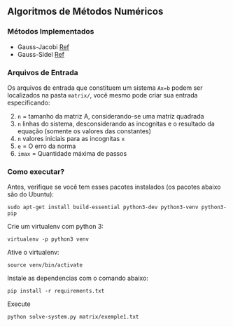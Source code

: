 ## Algoritmos de Métodos Numéricos

### Métodos Implementados
- Gauss-Jacobi [Ref](https://www.youtube.com/watch?v=pf4l8gv_dCM)
- Gauss-Sidel [Ref](https://www.youtube.com/watch?v=rb83M5hgZdk)

### Arquivos de Entrada
Os arquivos de entrada que constituem um sistema `Ax=b` podem ser localizados na pasta `matrix/`, você mesmo pode criar sua entrada especificando:

2. `n` = tamanho da matriz A, considerando-se uma matriz quadrada
2. `n` linhas do sistema, desconsiderando as incognitas e o resultado da equação (somente os valores das constantes) 
2. `n` valores iniciais para as incognitas `x`
2. `e` = O erro da norma
2. `imax` = Quantidade máxima de passos

### Como executar?

Antes, verifique se você tem esses pacotes instalados (os pacotes abaixo são do Ubuntu):

```
sudo apt-get install build-essential python3-dev python3-venv python3-pip
```

Crie um virtualenv com python 3:

```
virtualenv -p python3 venv
```

Ative o virtualenv:

```
source venv/bin/activate
```

Instale as dependencias com o comando abaixo:

```
pip install -r requirements.txt
```

Execute

```
python solve-system.py matrix/exemple1.txt
```
